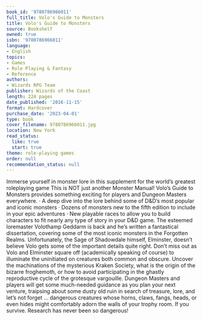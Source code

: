 ```yaml
---
book_id: '9780786966011'
full_title: Volo's Guide to Monsters
title: Volo's Guide to Monsters
source: Bookshelf
owned: true
isbn: '9780786966011'
language:
- English
topics:
- Games
- Role Playing & Fantasy
- Reference
authors:
- Wizards RPG Team
publisher: Wizards of the Coast
length: 224 pages
date_published: '2016-11-15'
format: Hardcover
purchase_date: '2023-04-01'
type: book
cover_filename: 9780786966011.jpg
location: New York
read_status:
  like: true
  start: true
theme: role-playing games
order: null
recommendation_status: null
---
```

Immerse yourself in monster lore in this supplement for the world’s greatest roleplaying game
This is NOT just another Monster Manual! Volo’s Guide to Monsters provides something exciting for players and Dungeon Masters everywhere.
· A deep dive into the lore behind some of D&D’s most popular and iconic monsters
· Dozens of monsters new to the fifth edition to include in your epic adventures
· New playable races to allow you to build characters to fit nearly any type of story in your D&D game.
The esteemed loremaster Volothamp Geddarm is back and he’s written a fantastical dissertation, covering some of the most iconic monsters in the Forgotten Realms. Unfortunately, the Sage of Shadowdale himself, Elminster, doesn’t believe Volo gets some of the important details quite right. Don’t miss out as Volo and Elminster square off (academically speaking of course) to illuminate the uninitiated on creatures both common and obscure. Uncover the machinations of the mysterious Kraken Society, what is the origin of the bizarre froghemoth, or how to avoid participating in the ghastly reproductive cycle of the grotesque vargouille. Dungeon Masters and players will get some much-needed guidance as you plan your next venture, traipsing about some dusty old ruin in search of treasure, lore, and let’s not forget ... dangerous creatures whose horns, claws, fangs, heads, or even hides might comfortably adorn the walls of your trophy room. If you survive.
Research has never been so dangerous!


